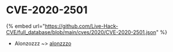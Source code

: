 # CVE-2020-2501
{% embed url="https://github.com/Live-Hack-CVE/full_database/blob/main/cves/2020/CVE-2020-2501.json" %}

* Alonzozzz ~> [alonzzzo](https://www.alice-snow.ru/2020/database/cve-2020-2501/alonzzzo-alonzozzz)